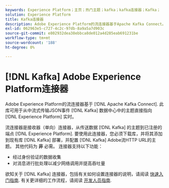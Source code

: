 ```yaml
---
keywords: Experience Platform；主页；热门主题；kafka；kafka连接器；Kafka；
solution: Experience Platform
title: Kafka连接器
description: Adobe Experience Platform的流连接器基于Apache Kafka Connect。 此库可用于直接从数据中心中的Kafka主题流式传输JSON事件以实时Experience Platform。
exl-id: 062963e5-c727-4c2c-97db-8a9a5a7d903c
source-git-commit: e802932dea38ebbca8de012a4d285eab691231be
workflow-type: tm+mt
source-wordcount: '188'
ht-degree: 0%

---
```


# [!DNL Kafka] Adobe Experience Platform连接器

Adobe Experience Platform的流连接器基于 [!DNL Apache Kafka Connect]. 此库可用于从中流式传输JSON事件 [!DNL Kafka] 数据中心中的主题直接指向 [!DNL Experience Platform] 实时。

流连接器是接收器（单向）连接器，从传送数据 [!DNL Kafka] 的主题到已注册的端点 [!DNL Experience Platform]. 要使用此连接器，您必须下载库，并将其添加到现有库 [!DNL Kafka] 部署，并配置 [!DNL Kafka] Adobe流HTTP URL的主题。 其他代码为 **非** 必需。 连接器支持以下功能：

- 经过身份验证的数据收集
- 对消息进行批处理以减少网络调用并提高吞吐量

欲知关于 [!DNL Kafka] 连接器，包括有关如何设置连接器的说明，请阅读 [快速入门指南](https://github.com/adobe/experience-platform-streaming-connect). 有关更详细的工作流程，请阅读 [开发人员指南](https://www.adobe.com/go/kafka-connector-developer-guide).
